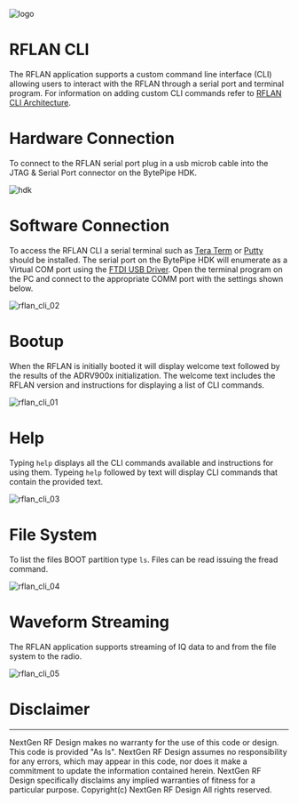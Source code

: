 ![logo](../BytePipe_Logo.png)

# RFLAN CLI

The RFLAN application supports a custom command line interface (CLI) allowing users to interact with the RFLAN through a serial port and terminal program.  For information on adding custom CLI commands refer to [RFLAN CLI Architecture](../Architecture/Architecture.md#rflan-cli).

# Hardware Connection

To connect to the RFLAN serial port plug in a usb microb cable into the JTAG & Serial Port connector on the BytePipe HDK.

![hdk](../../hardware/hdk/Overview/hdk.png)

# Software Connection

To access the RFLAN CLI a serial terminal such as [Tera Term](https://osdn.net/projects/ttssh2/releases/) or [Putty](https://www.chiark.greenend.org.uk/~sgtatham/putty/latest.html) should be installed.  The serial port on the BytePipe HDK will enumerate as a Virtual COM port using the [FTDI USB Driver](https://ftdichip.com/drivers/). Open the terminal program on the PC and connect to the appropriate COMM port with the settings shown below.

![rflan_cli_02](rflan_cli_02.png)

# Bootup

When the RFLAN is initially booted it will display welcome text followed by the results of the ADRV900x initialization.  The welcome text includes the RFLAN version and instructions for displaying a list of CLI commands.

![rflan_cli_01](rflan_cli_01.png)

# Help

Typing `help` displays all the CLI commands available and instructions for using them.  Typeing `help` followed by text will display CLI commands that contain the provided text.

![rflan_cli_03](rflan_cli_03.png)

# File System

To list the files BOOT partition type `ls`.  Files can be read issuing the fread command.  

![rflan_cli_04](rflan_cli_04.png)


# Waveform Streaming

The RFLAN application supports streaming of IQ data to and from the file system to the radio.  

![rflan_cli_05](rflan_cli_05.png)

# Disclaimer
----------------------
NextGen RF Design makes no warranty for the use of this code or design. This code is provided  "As Is". NextGen RF Design assumes no responsibility for
any errors, which may appear in this code, nor does it make a commitment to update the information contained herein. NextGen RF Design specifically
disclaims any implied warranties of fitness for a particular purpose.
Copyright(c) NextGen RF Design
All rights reserved.


